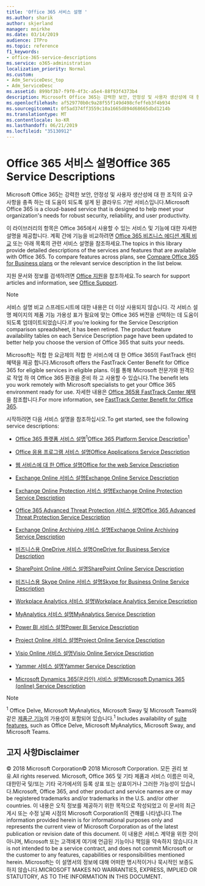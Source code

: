 ```yaml
---
title: 'Office 365 서비스 설명 '
ms.author: sharik
author: skjerland
manager: mnirkhe
ms.date: 03/14/2019
audience: ITPro
ms.topic: reference
f1_keywords:
- office-365-service-descriptions
ms.service: o365-administration
localization_priority: Normal
ms.custom:
- Adm_ServiceDesc_top
- Adm_ServiceDesc
ms.assetid: 899bf3b7-f9f0-4f3c-a5e4-88f93f4373b4
description: Microsoft Office 365는 강력한 보안, 안정성 및 사용자 생산성에 대 한 조직의 요구 사항을 충족 하는 데 도움이 되도록 설계 된 클라우드 기반 서비스입니다.
ms.openlocfilehash: af529770b0c9a28f55f149d498cfeffeb3f4b934
ms.sourcegitcommit: 0f5ad374ff3559c10a1665d894d68665dbd1214b
ms.translationtype: MT
ms.contentlocale: ko-KR
ms.lasthandoff: 06/21/2019
ms.locfileid: "35130912"
---
```

# <a name="office-365-service-descriptions"></a><span data-ttu-id="e0aea-103">Office 365 서비스 설명</span><span class="sxs-lookup"><span data-stu-id="e0aea-103">Office 365 Service Descriptions</span></span> 

<span data-ttu-id="e0aea-104">Microsoft Office 365는 강력한 보안, 안정성 및 사용자 생산성에 대 한 조직의 요구 사항을 충족 하는 데 도움이 되도록 설계 된 클라우드 기반 서비스입니다.</span><span class="sxs-lookup"><span data-stu-id="e0aea-104">Microsoft Office 365 is a cloud-based service that is designed to help meet your organization's needs for robust security, reliability, and user productivity.</span></span> 
  
<span data-ttu-id="e0aea-p101">이 라이브러리의 항목은 Office 365에서 사용할 수 있는 서비스 및 기능에 대한 자세한 설명을 제공합니다. 계획 간에 기능을 비교하려면 [Office 365 비즈니스 에디션 계획 비교](http://go.microsoft.com/fwlink/?LinkID=799177&amp;clcid=0x409) 또는 아래 목록의 관련 서비스 설명을 참조하세요.</span><span class="sxs-lookup"><span data-stu-id="e0aea-p101">The topics in this library provide detailed descriptions of the services and features that are available with Office 365. To compare features across plans, see [Compare Office 365 for Business plans](http://go.microsoft.com/fwlink/?LinkID=799177&amp;clcid=0x409) or the relevant service description in the list below.</span></span> 
  
<span data-ttu-id="e0aea-107">지원 문서와 정보를 검색하려면 [Office 지원](https://support.office.com/)을 참조하세요.</span><span class="sxs-lookup"><span data-stu-id="e0aea-107">To search for support articles and information, see [Office Support](https://support.office.com/).</span></span>
  
> [!NOTE]
> <span data-ttu-id="e0aea-p102">서비스 설명 비교 스프레드시트에 대한 내용은 더 이상 사용되지 않습니다. 각 서비스 설명 페이지의 제품 기능 가용성 표가 필요에 맞는 Office 365 버전을 선택하는 데 도움이 되도록 업데이트되었습니다.</span><span class="sxs-lookup"><span data-stu-id="e0aea-p102">If you're looking for the Service Description comparison spreadsheet, it has been retired. The product feature availability tables on each Service Description page have been updated to better help you choose the version of Office 365 that suits your needs.</span></span> 
  
<span data-ttu-id="e0aea-110">Microsoft는 적합 한 요금제의 적합 한 서비스에 대 한 Office 365의 FastTrack 센터 혜택을 제공 합니다.</span><span class="sxs-lookup"><span data-stu-id="e0aea-110">Microsoft offers the FastTrack Center Benefit for Office 365 for eligible services in eligible plans.</span></span> <span data-ttu-id="e0aea-111">이를 통해 Microsoft 전문가와 원격으로 작업 하 여 Office 365 환경을 준비 하 고 사용할 수 있습니다.</span><span class="sxs-lookup"><span data-stu-id="e0aea-111">The benefit lets you work remotely with Microsoft specialists to get your Office 365 environment ready for use.</span></span> <span data-ttu-id="e0aea-112">자세한 내용은 [Office 365용 FastTrack Center 혜택](https://docs.microsoft.com/fasttrack/O365-fasttrack-benefit-for-office-365)을 참조합니다.</span><span class="sxs-lookup"><span data-stu-id="e0aea-112">For more information, see [FastTrack Center Benefit for Office 365](https://docs.microsoft.com/fasttrack/O365-fasttrack-benefit-for-office-365).</span></span>
  
<span data-ttu-id="e0aea-113">시작하려면 다음 서비스 설명을 참조하십시오.</span><span class="sxs-lookup"><span data-stu-id="e0aea-113">To get started, see the following service descriptions:</span></span>
  
- <span data-ttu-id="e0aea-114">[Office 365 플랫폼 서비스 설명](office-365-platform-service-description/office-365-platform-service-description.md)<sup>1</sup></span><span class="sxs-lookup"><span data-stu-id="e0aea-114">[Office 365 Platform Service Description](office-365-platform-service-description/office-365-platform-service-description.md)<sup>1</sup></span></span>
    
- [<span data-ttu-id="e0aea-115">Office 응용 프로그램 서비스 설명</span><span class="sxs-lookup"><span data-stu-id="e0aea-115">Office Applications Service Description</span></span>](office-applications-service-description/office-applications-service-description.md)
    
- [<span data-ttu-id="e0aea-116">웹 서비스에 대 한 Office 설명</span><span class="sxs-lookup"><span data-stu-id="e0aea-116">Office for the web Service Description</span></span>](office-online-service-description/office-online-service-description.md)
    
- [<span data-ttu-id="e0aea-117">Exchange Online 서비스 설명</span><span class="sxs-lookup"><span data-stu-id="e0aea-117">Exchange Online Service Description</span></span>](exchange-online-service-description/exchange-online-service-description.md)
    
- [<span data-ttu-id="e0aea-118">Exchange Online Protection 서비스 설명</span><span class="sxs-lookup"><span data-stu-id="e0aea-118">Exchange Online Protection Service Description</span></span>](exchange-online-protection-service-description/exchange-online-protection-service-description.md)
    
- [<span data-ttu-id="e0aea-119">Office 365 Advanced Threat Protection 서비스 설명</span><span class="sxs-lookup"><span data-stu-id="e0aea-119">Office 365 Advanced Threat Protection Service Description</span></span>](office-365-advanced-threat-protection-service-description.md)
    
- [<span data-ttu-id="e0aea-120">Exchange Online Archiving 서비스 설명</span><span class="sxs-lookup"><span data-stu-id="e0aea-120">Exchange Online Archiving Service Description</span></span>](exchange-online-archiving-service-description/exchange-online-archiving-service-description.md)
    
- [<span data-ttu-id="e0aea-121">비즈니스용 OneDrive 서비스 설명</span><span class="sxs-lookup"><span data-stu-id="e0aea-121">OneDrive for Business Service Description</span></span>](onedrive-for-business-service-description.md)
    
- [<span data-ttu-id="e0aea-122">SharePoint Online 서비스 설명</span><span class="sxs-lookup"><span data-stu-id="e0aea-122">SharePoint Online Service Description</span></span>](sharepoint-online-service-description/sharepoint-online-service-description.md)
    
- [<span data-ttu-id="e0aea-123">비즈니스용 Skype Online 서비스 설명</span><span class="sxs-lookup"><span data-stu-id="e0aea-123">Skype for Business Online Service Description</span></span>](skype-for-business-online-service-description/skype-for-business-online-service-description.md)
    
- [<span data-ttu-id="e0aea-124">Workplace Analytics 서비스 설명</span><span class="sxs-lookup"><span data-stu-id="e0aea-124">Workplace Analytics Service Description</span></span>](workplace-analytics-service-description.md)

- [<span data-ttu-id="e0aea-125">MyAnalytics 서비스 설명</span><span class="sxs-lookup"><span data-stu-id="e0aea-125">MyAnalytics Service Description</span></span>](mya-service-description.md)
    
- [<span data-ttu-id="e0aea-126">Power BI 서비스 설명</span><span class="sxs-lookup"><span data-stu-id="e0aea-126">Power BI Service Description</span></span>](power-bi-service-description.md)
    
- [<span data-ttu-id="e0aea-127">Project Online 서비스 설명</span><span class="sxs-lookup"><span data-stu-id="e0aea-127">Project Online Service Description</span></span>](project-online-service-description/project-online-service-description.md)
    
- [<span data-ttu-id="e0aea-128">Visio Online 서비스 설명</span><span class="sxs-lookup"><span data-stu-id="e0aea-128">Visio Online Service Description</span></span>](visio-online-service-description/visio-online-service-description.md)
    
- [<span data-ttu-id="e0aea-129">Yammer 서비스 설명</span><span class="sxs-lookup"><span data-stu-id="e0aea-129">Yammer Service Description</span></span>](yammer-service-description/yammer-service-description.md)
    
- [<span data-ttu-id="e0aea-130">Microsoft Dynamics 365(온라인) 서비스 설명</span><span class="sxs-lookup"><span data-stu-id="e0aea-130">Microsoft Dynamics 365 (online) Service Description</span></span>](microsoft-dynamics-365-online-service-description.md)
    
> [!NOTE]
> <span data-ttu-id="e0aea-131"><sup>1</sup> Office Delve, Microsoft MyAnalytics, Microsoft Sway 및 Microsoft Teams와 같은 [제품군 기능](https://technet.microsoft.com/EN-US/library/office-365-suite-features.aspx)의 가용성이 포함되어 있습니다.</span><span class="sxs-lookup"><span data-stu-id="e0aea-131"><sup>1</sup> Includes availability of [suite features](https://technet.microsoft.com/EN-US/library/office-365-suite-features.aspx), such as Office Delve, Microsoft MyAnalytics, Microsoft Sway, and Microsoft Teams.</span></span> 
  
## <a name="disclaimer"></a><span data-ttu-id="e0aea-132">고지 사항</span><span class="sxs-lookup"><span data-stu-id="e0aea-132">Disclaimer</span></span>

<span data-ttu-id="e0aea-133">© 2018 Microsoft Corporation</span><span class="sxs-lookup"><span data-stu-id="e0aea-133">© 2018 Microsoft Corporation.</span></span> <span data-ttu-id="e0aea-134">모든 권리 보유.</span><span class="sxs-lookup"><span data-stu-id="e0aea-134">All rights reserved.</span></span> <span data-ttu-id="e0aea-135">Microsoft, Office 365 및 기타 제품과 서비스 이름은 미국, 대한민국 및/또는 기타 국가에서의 등록 상표 또는 상표이거나 그러한 가능성이 있습니다.</span><span class="sxs-lookup"><span data-stu-id="e0aea-135">Microsoft, Office 365, and other product and service names are or may be registered trademarks and/or trademarks in the U.S. and/or other countries.</span></span> <span data-ttu-id="e0aea-136">이 내용은 오직 정보를 제공하기 위한 목적으로 작성되었고 이 문서의 최근 게시 또는 수정 날짜 시점의 Microsoft Corporation의 견해를 나타냅니다.</span><span class="sxs-lookup"><span data-stu-id="e0aea-136">The information provided herein is for informational purposes only and represents the current view of Microsoft Corporation as of the latest publication or revision date of this document.</span></span> <span data-ttu-id="e0aea-137">이 내용은 서비스 계약을 위한 것이 아니며, Microsoft 또는 고객에게 여기에 언급된 기능이나 책임을 약속하지 않습니다.</span><span class="sxs-lookup"><span data-stu-id="e0aea-137">It is not intended to be a service contract, and does not commit Microsoft or the customer to any features, capabilities or responsibilities mentioned herein.</span></span> <span data-ttu-id="e0aea-138">Microsoft는 이 설명서의 정보에 대해 어떠한 명시적이거나 묵시적인 보증도 하지 않습니다.</span><span class="sxs-lookup"><span data-stu-id="e0aea-138">MICROSOFT MAKES NO WARRANTIES, EXPRESS, IMPLIED OR STATUTORY, AS TO THE INFORMATION IN THIS DOCUMENT.</span></span> 
  
